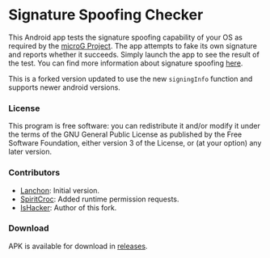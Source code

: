 # Signature Spoofing Checker

This Android app tests the signature spoofing capability of your OS as required by
the [microG Project](https://microg.org/). The app attempts to fake its own signature
and reports whether it succeeds. Simply launch the app to see the result of the test.
You can find more information about signature spoofing
[here](https://github.com/microg/android_packages_apps_GmsCore/wiki/Signature-Spoofing).

This is a forked version updated to use the new `signingInfo` function and supports newer android versions.

### License

This program is free software: you can redistribute it and/or modify it under the
terms of the GNU General Public License as published by the Free Software Foundation,
either version 3 of the License, or (at your option) any later version.

### Contributors

- [Lanchon](https://github.com/Lanchon): Initial version.
- [SpiritCroc](https://github.com/SpiritCroc): Added runtime permission requests.
- [IsHacker](https://github.com/IsHacker003): Author of this fork.

### Download

APK is available for download in [releases](https://github.com/IsHacker003/sigspoof-checker/releases).
